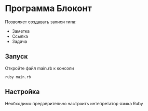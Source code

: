 # Программа Блоконт
Позволяет создавать записи типа:
  - Заметка
  - Ссылка
  - Задача
  
## Запуск
Откройте файл main.rb к консоли
```
ruby main.rb
```

## Настройка
Необходимо предаврительно настроить интепретатор языка Ruby